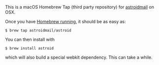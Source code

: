 This is a macOS Homebrew Tap (third party repository) for [astroidmail](http://astroidmail.github.io/) on OSX.

Once you have [Homebrew running](https://brew.sh/), it should be as easy as:
```
$ brew tap astroidmail/astroid
```

You can then install with
```
$ brew install astroid
```
which will also build a special webkit dependency. This can take a while.

